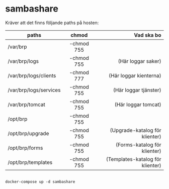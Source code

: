 # sambashare


Kräver att det finns följande paths på hosten:

| paths                   |        chmod     |        Vad ska bo                    |
|-------------------------|:----------------:|-------------------------------------:|
| /var/brp                |     -chmod 755   |                                      |
| /var/brp/logs           |     -chmod 755   |    (Här loggar saker)                |
| /var/brp/logs/clients   |     -chmod 777   |    (Här loggar kienterna)            |
| /var/brp/logs/services  |     -chmod 755   |    (Här loggar tjänster)             |
| /var/brp/tomcat         |     -chmod 755   |    (Här loggar tomcat)               |
| /opt/brp                |     -chmod 755   |                                      |
| /opt/brp/upgrade        |     -chmod 755   |    (Upgrade-katalog för klienter)    |
| /opt/brp/forms          |     -chmod 755   |    (Forms-katalog för klienter)      |
| /opt/brp/templates      |     -chmod 755   |    (Templates-katalog för klienter)  |




```

docker-compose up -d sambashare  

```
